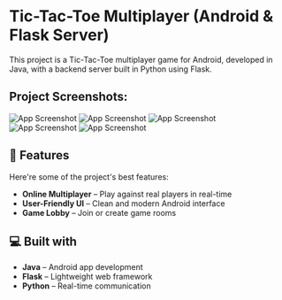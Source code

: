 # Tic-Tac-Toe Multiplayer (Android & Flask Server)

This project is a Tic-Tac-Toe multiplayer game for Android, developed in Java, with a backend server built in Python using Flask.

## Project Screenshots:

![App Screenshot](https://ibb.co/nGwxjHh)
![App Screenshot](https://ibb.co/nsHQyrhx)
![App Screenshot](https://ibb.co/cphcyRk)    
![App Screenshot](https://ibb.co/84B17JPM)
![App Screenshot](https://ibb.co/S7rhRBTc)

## 🧐 Features
Here're some of the project's best features:

- **Online Multiplayer** – Play against real players in real-time  
- **User-Friendly UI** – Clean and modern Android interface  
- **Game Lobby** – Join or create game rooms  


## 💻 Built with

- **Java** – Android app development  
- **Flask** – Lightweight web framework  
- **Python** – Real-time communication  

